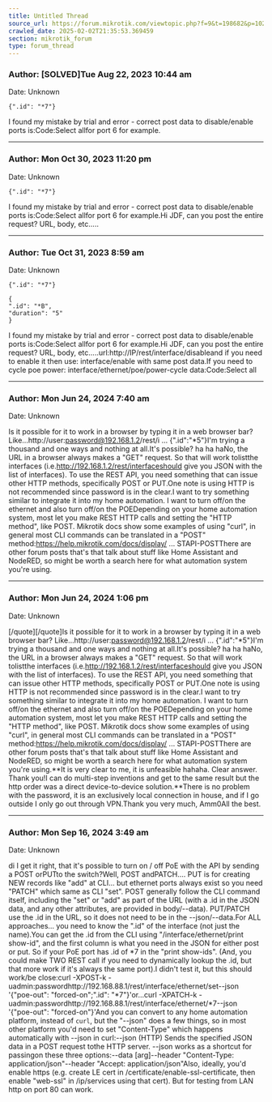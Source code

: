 ```yaml
---
title: Untitled Thread
source_url: https://forum.mikrotik.com/viewtopic.php?f=9&t=198682&p=1020587#p1020587
crawled_date: 2025-02-02T21:35:53.369459
section: mikrotik_forum
type: forum_thread
---
```


### Author: [SOLVED]Tue Aug 22, 2023 10:44 am
Date: Unknown

```
{".id": "*7"}
```

I found my mistake by trial and error - correct post data to disable/enable ports is:Code:Select allfor port 6 for example.


---
### Author: Mon Oct 30, 2023 11:20 pm
Date: Unknown

```
{".id": "*7"}
```

I found my mistake by trial and error - correct post data to disable/enable ports is:Code:Select allfor port 6 for example.Hi JDF, can you post the entire request? URL, body, etc.....


---
### Author: Tue Oct 31, 2023 8:59 am
Date: Unknown

```
{".id": "*7"}
```

```
{
".id": "*B",
"duration": "5"
}
```

I found my mistake by trial and error - correct post data to disable/enable ports is:Code:Select allfor port 6 for example.Hi JDF, can you post the entire request? URL, body, etc.....url:http://IP/rest/interface/disableand if you need to enable it then use: interface/enable with same post data.If you need to cycle poe power: interface/ethernet/poe/power-cycle data:Code:Select all


---
### Author: Mon Jun 24, 2024 7:40 am
Date: Unknown

Is it possible for it to work in a browser by typing it in a web browser bar? Like...http://user:password@192.168.1.2/rest/i ... {".id":"*5"}I'm trying a thousand and one ways and nothing at all.It's possible? ha ha haNo, the URL in a browser always makes a "GET" request.  So that will work tolistthe interfaces (i.e.http://192.168.1.2/rest/interfaceshould give you JSON with the list of interfaces). To use the REST API, you need something that can issue other HTTP methods, specifically POST or PUT.One note is using HTTP is not recommended since password is in the clear.I want to try something similar to integrate it into my home automation. I want to turn off/on the ethernet and also turn off/on the POEDepending on your home automation system, most let you make REST HTTP calls and setting the "HTTP method", like POST.   Mikrotik docs show some examples of using "curl", in general most CLI commands can be translated in a "POST" method:https://help.mikrotik.com/docs/display/ ... STAPI-POSTThere are other forum posts that's that talk about stuff like Home Assistant and NodeRED, so might be worth a search here for what automation system you're using.


---
### Author: Mon Jun 24, 2024 1:06 pm
Date: Unknown

[/quote][/quote]Is it possible for it to work in a browser by typing it in a web browser bar? Like...http://user:password@192.168.1.2/rest/i ... {".id":"*5"}I'm trying a thousand and one ways and nothing at all.It's possible? ha ha haNo, the URL in a browser always makes a "GET" request.  So that will work tolistthe interfaces (i.e.http://192.168.1.2/rest/interfaceshould give you JSON with the list of interfaces). To use the REST API, you need something that can issue other HTTP methods, specifically POST or PUT.One note is using HTTP is not recommended since password is in the clear.I want to try something similar to integrate it into my home automation. I want to turn off/on the ethernet and also turn off/on the POEDepending on your home automation system, most let you make REST HTTP calls and setting the "HTTP method", like POST.   Mikrotik docs show some examples of using "curl", in general most CLI commands can be translated in a "POST" method:https://help.mikrotik.com/docs/display/ ... STAPI-POSTThere are other forum posts that's that talk about stuff like Home Assistant and NodeRED, so might be worth a search here for what automation system you're using.**It is very clear to me, it is unfeasible hahaha. Clear answer. Thank you!I can do multi-step inventions and get to the same result but the http order was a direct device-to-device solution.**There is no problem with the password, it is an exclusively local connection in house, and if I go outside I only go out through VPN.Thank you very much, Amm0All the best.


---
### Author: Mon Sep 16, 2024 3:49 am
Date: Unknown

di I get it right, that it's possible to turn on / off PoE with the API by sending a POST orPUTto the switch?Well, POST andPATCH....  PUT is for creating NEW records like "add" at CLI... but ethernet ports always exist so you need "PATCH" which same as CLI "set".  POST generally follow the CLI command itself, including the "set" or "add" as part of the URL (with a .id in the JSON data, and any other attributes, are provided in body/--data).  PUT/PATCH use the .id in the URL, so it does not need to be in the --json/--data.For ALL approaches... you need to know the ".id" of the interface (not just the name).You can get the .id from the CLI using "/interface/ethernet/print show-id", and the first column is what you need in the JSON for either post or put.  So if your PoE port has .id of *7 in the "print show-ids".  (And, you could make TWO REST call if you need to dynamically lookup the .id, but that more work if it's always the same port).I didn't test it, but this should work/be close:curl -XPOST-k -uadmin:passwordhttp://192.168.88.1/rest/interface/ethernet/set--json '{"poe-out": "forced-on";".id": "*7"}'or...curl -XPATCH-k -uadmin:passwordhttp://192.168.88.1/rest/interface/ethernet/*7--json '{"poe-out": "forced-on"}'And you can convert to any home automation platform, instead of `curl`,  but the "--json" does a few things, so in most other platform you'd need to set "Content-Type" which happens automatically with --json in curl:--json <data>(HTTP) Sends the specified JSON data in a POST request tothe HTTP server. --json works as a shortcut for passingon these three options:--data [arg]--header "Content-Type: application/json"--header "Accept: application/json"Also, ideally, you'd enable https (e.g. create LE cert in /certificate/enable-ssl-certificate, then enable "web-ssl" in /ip/services using that cert).  But for testing from LAN http on port 80 can work.


